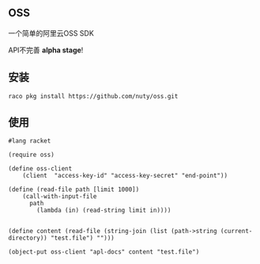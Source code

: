 ## OSS

一个简单的阿里云OSS SDK

API不完善 **alpha stage**!


## 安装

```
raco pkg install https://github.com/nuty/oss.git
```


## 使用

```racket
#lang racket

(require oss)

(define oss-client 
    (client  "access-key-id" "access-key-secret" "end-point"))

(define (read-file path [limit 1000])
    (call-with-input-file
      path
        (lambda (in) (read-string limit in))))


(define content (read-file (string-join (list (path->string (current-directory)) "test.file") "")))

(object-put oss-client "apl-docs" content "test.file")
```